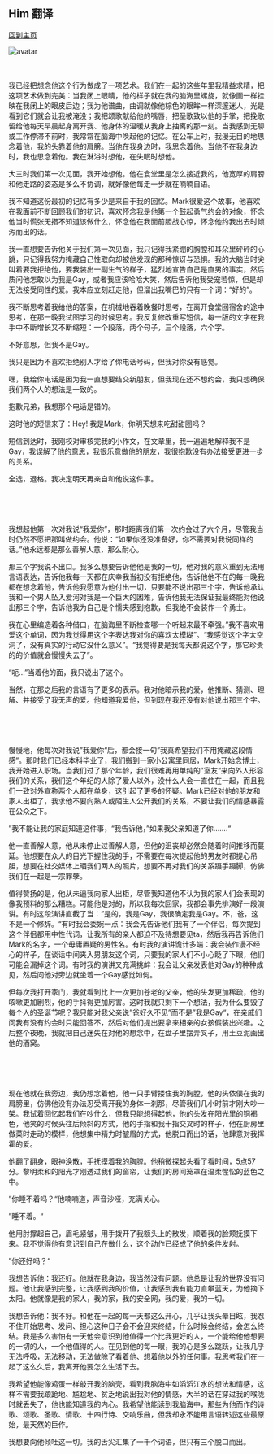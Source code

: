 ## Him 翻译
[回到主页](https://boheme130.github.io/Fiction.git.io/)

![avatar](https://i.loli.net/2021/09/11/4KgWxeUG1NE5dSM.jpg) <br>
<br>
<br>


我已经把想念他这个行为做成了一项艺术。我们在一起的这些年里我精益求精，把这项艺术做到完美：当我闭上眼睛，他的样子就在我的脑海里螺旋，就像画一样挂映在我闭上的眼皮后边；我为他谱曲，曲调就像他棕色的眼眸一样深邃迷人，光是看到它们就会让我被淹没；我把颂歌献给他的嘴唇，把圣歌致以他的手掌，把挽歌留给他每天早晨起身离开我、他身体的温暖从我身上抽离的那一刻。当我感到无聊或工作停滞不前时，我常常在脑海中唤起他的记忆。在公车上时，我漫无目的地思念着他，我的头靠着他的肩膀。当他在我身边时，我思念着他。当他不在我身边时，我也思念着他。我在淋浴时想他，在失眠时想他。

大三时我们第一次见面，我开始想他。他在食堂里是怎么接近我的，他宽厚的肩膀和他走路的姿态是多么不协调，就好像他每走一步就在喃喃自语。

我不知道这份最初的记忆有多少是来自于我的回忆。Mark很爱这个故事，他喜欢在我面前不断回顾我们的初识，喜欢怀念我是他第一个鼓起勇气约会的对象，怀念他当时慌张无措不知道该做什么，怀念他在我面前胆战心惊，怀念他约我出去时倾泻而出的话。

我一直想要告诉他关于我们第一次见面，我只记得我紧绷的胸膛和耳朵里砰砰的心跳，只记得我努力掩藏自己性取向却被他发现的那种惊讶与恐惧。我的大脑当时尖叫着要我拒绝他，要我装出一副生气的样子，猛烈地宣告自己是直男的事实，然后质问他怎敢以为我是Gay，或者我应该哈哈大笑，然后告诉他我受宠若惊，但是却无法接受同性的爱。我本应立刻赶走他，但溜出我嘴巴的只有一个词：“好的”。 

我不断思考着我给他的答案，在机械地吞着晚餐时思考，在离开食堂回宿舍的途中思考，在那一晚我试图学习的时候思考。我反复修改重写短信，每一版的文字在我手中不断增长又不断缩短：一个段落，两个句子，三个段落，六个字。

不好意思，但我不是Gay。

我只是因为不喜欢拒绝别人才给了你电话号码，但我对你没有感觉。

嘿，我给你电话是因为我一直想要结交新朋友，但我现在还不想约会，我只想确保我们两个人的想法是一致的。

抱歉兄弟，我想那个电话是错的。

这时他的短信来了：Hey! 我是Mark，你明天想来吃甜甜圈吗？

短信到达时，我刚校对审核完我的小作文，在文章里，我一遍遍地解释我不是Gay，我误解了他的意思，我很乐意做他的朋友，我很抱歉没有办法接受更进一步的关系。

全选，退格。我决定明天再亲自和他说这件事。

<br>
<br>
<br>



我想起他第一次对我说“我爱你”，那时距离我们第一次约会过了六个月，尽管我当时仍然不愿把那叫做约会。他说：“如果你还没准备好，你不需要对我说同样的话。”他永远都是那么善解人意，那么耐心。

那三个字我说不出口。我多么想要告诉他他是我的一切，他对我的意义重到无法用言语表达，告诉他我每一天都在庆幸我当初没有拒绝他，告诉他他不在的每一晚我都在想念着他，告诉他我愿意为他付出一切，只要能不说出那三个字，告诉他承认我和一个男人坠入爱河对我是一个巨大的困难，告诉他我无法保证我最终能对他说出那三个字，告诉他我为自己是个懦夫感到抱歉，但我绝不会装作一个勇士。

我在心里编造着各种借口，在脑海里不断检查哪一个听起来最不牵强。”我不喜欢用爱这个单词，因为我觉得用这个字表达我对你的喜欢太模糊”。“我感觉这个字太空洞了，没有真实的行动它没什么意义”。“我觉得要是我每天都说这个字，那它珍贵的的价值就会慢慢失去了”。

“呃…”当着他的面，我只说出了这个。

当然，在那之后我的言语有了更多的表示。我对他暗示我的爱，他推断、猜测、理解、并接受了我无声的爱。他知道我爱他，但到现在我还没有对他说出那三个字。


<br>
<br>
<br>



慢慢地，他每次对我说”我爱你“后，都会接一句”我真希望我们不用掩藏这段情感”。那时我们已经本科毕业了，我们搬到一家小公寓里同居，Mark开始念博士，我开始进入职场。当我们过了那个年龄，我们很难再用单纯的”室友“来向外人形容我们的关系，我们这个年纪的人除了爱人以外，没什么人会一直住在一起，而且我们一致对外宣称两个人都在单身，这引起了更多的怀疑。Mark已经对他的朋友和家人出柜了，我求他不要向熟人或陌生人公开我们的关系，不要让我们的情感暴露在公众之下。

”我不能让我的家庭知道这件事，“我告诉他，”如果我父亲知道了你…….“

他一直善解人意，他从未停止过善解人意，但他的沮丧却必然会随着时间推移而蔓延。他想要在众人的目光下握住我的手，不需要在每次提起他的男友时都提心吊胆，想要在社交媒体上晒我们两人的照片，想要不再对我们的关系蹑手蹑脚，仿佛我们在一起是一宗罪孽。

值得赞扬的是，他从未逼我向家人出柜，尽管我知道他不认为我的家人们会表现的像我预料的那么糟糕。可能他是对的，所以我每次回家，我都会事先排演好一段演讲。有时这段演讲直截了当：”是的，我是Gay，我很确定我是Gay。不，爸，这不是一个修辞。“有时我会委婉一点：我会先告诉他们我有了一个伴侣，每次提到这个伴侣都用中性代词，让我所有的亲人都迫不及待想要见ta，然后我再告诉他们Mark的名字，一个毋庸置疑的男性名。有时我的演讲诡计多端：我会装作漫不经心的样子，在谈话中间夹入男朋友这个词，只要我的家人们不小心眨了下眼，他们可能会漏掉这个词。有时我的演讲又充满挑衅：我会让父亲发表他对Gay的种种成见，然后问他对旁边就坐着一个Gay感觉如何。

但每次我打开家门，我就看到比上一次更加苍老的父亲，他的头发更加稀疏，他的咳嗽更加剧烈，他的手抖得更加厉害。这时我就只剩下一个想法，我为什么要毁了每个人的圣诞节呢？我只能对我父亲说”爸好久不见”而不是”我是Gay“，在亲戚们问我有没有约会时只能回答不，然后对他们提出要拿来相亲的女孩假装出兴趣。之后整个夜晚，我就把自己迷失在对他的想念中，在盘子里摆弄叉子，用土豆泥画出他的酒窝。

<br>
<br>
<br>


现在他就在我旁边，我仍想念着他，他一只手臂搂住我的胸膛，他的头依偎在我的肩膀里，仿佛他没有办法忍受离开我的身体一刹那，尽管我们几小时前才刚大吵一架。我试着回忆起我们在吵什么，但我只能想得起他，他的头发在阳光里的铜褐色，他笑的时候头往后倾斜的方式，他的手指和我十指交叉时的样子，他在厨房里做菜时走动的模样，他想集中精力时皱眉的方式，他脱口而出的话，他肆意对我挥霍的爱。

他翻了翻身，眼神涣散，手抚摸着我的胸膛。他稍微探起头看了看时间，5点57分。黎明柔和的阳光才刚透过我们的窗帘，让我们的房间笼罩在温柔惺忪的蓝色之中。

”你睡不着吗？“他喃喃道，声音沙哑，充满关心。

”睡不着。“

他用肘撑起自己，眉毛紧皱，用手拨开了我额头上的散发，顺着我的脸颊抚摸下来。我不觉得他有意识到自己在做什么，这个动作已经成了他的条件发射。

”你还好吗？“

我想告诉他：我还好。他就在我身边，我当然没有问题。他总是让我的世界没有问题。他让我感到完整，让我感到我的价值，让我感到我有能力直攀蓝天，为他摘下太阳。他就像是我的家人，我的家，我的安全网，我的爱，我的一切。

我想告诉他：我不好。和他在一起的每一天都这么开心，几乎让我头晕目眩，我忍不住开始思考、发问、担心这种日子会不会迎来终结，什么时候会终结，会怎么终结。我是多么害怕有一天他会意识到他值得一个比我更好的人，一个能给他他想要的一切的人，一个他值得的人。在见到他的每一眼，我的心是多么跳跃，让我几乎无法呼吸，无法移动，无法做除了看着他、想着他以外的任何事。我思考我们在一起了这么久后，我离开他要怎么生活下去。

我希望他能像鸡蛋一样敲开我的脑壳，看到我脑海中如滔滔江水的想法和情感，这样不需要我踉跄地、尴尬地、贫乏地说出我对他的情感，大半的话在穿过我的喉咙时就丢失了，他也能知道我的内心。我希望他能读到我脑海中，那些为他而作的诗歌、颂歌、圣歌、情歌、十四行诗、交响乐曲，但我却永不能用言语转述这些最原始，最天然的巨作。

我想要向他倾吐这一切。我的舌尖汇集了一千个词语，但只有三个脱口而出。
